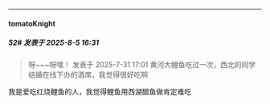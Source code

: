 ﻿
*****

####  tomatoKnight  
##### 52#       发表于 2025-8-5 16:31

<blockquote>呀~~~呀嘿！ 发表于 2025-7-31 17:01
黄河大鲤鱼吃过一次，西北的同学结婚在线下办的酒席，我觉得很好吃啊</blockquote>
我是爱吃红烧鲤鱼的人，我觉得鲤鱼用西湖醋鱼做肯定难吃

